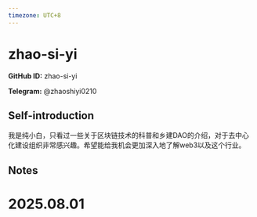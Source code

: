 ```yaml
---
timezone: UTC+8
---
```


# zhao-si-yi

**GitHub ID:** zhao-si-yi

**Telegram:** @zhaoshiyi0210

## Self-introduction

我是纯小白，只看过一些关于区块链技术的科普和乡建DAO的介绍，对于去中心化建设组织非常感兴趣。希望能给我机会更加深入地了解web3以及这个行业。

## Notes

<!-- Content_START -->

# 2025.08.01


<!-- Content_END -->
